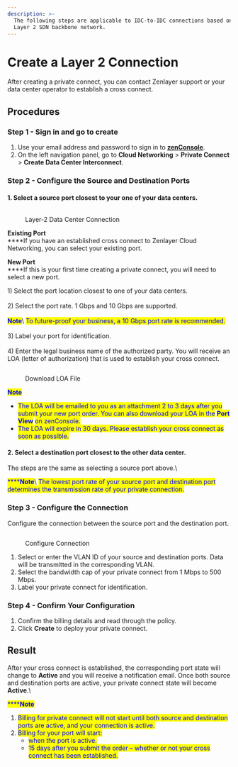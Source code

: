 ```yaml
---
description: >-
  The following steps are applicable to IDC-to-IDC connections based on our
  Layer 2 SDN backbone network.
---
```


# Create a Layer 2 Connection

After creating a private connect, you can contact Zenlayer support or your data center operator to establish a cross connect.



## Procedures

### **Step 1 - Sign in and go to create**

1. Use your email address and password to sign in to [**zenConsole**](https://console.zenlayer.com/).
2. On the left navigation panel, go to **Cloud Networking** > **Private Connect** > **Create Data Center Interconnect**.



### **Step 2 - Configure the Source and Destination Ports**

#### 1. Select a source port closest to your one of your data centers.

<figure><img src="../../../.gitbook/assets/Article_1 (14).jpg" alt=""><figcaption><p>Layer-2 Data Center Connection</p></figcaption></figure>

**Existing Port**\
****If you have an established cross connect to Zenlayer Cloud Networking, you can select your existing port.&#x20;

**New Port**\
****If this is your first time creating a private connect, you will need to select a new port.

1\) Select the port location closest to one of your data centers.\
\
2\) Select the port rate. 1 Gbps and 10 Gbps are supported.\
\
<img src="../../../.gitbook/assets/Icon.svg" alt="" data-size="line"><mark style="color:blue;">**Note**</mark>\ <mark style="color:blue;">To future-proof your business, a 10 Gbps port rate is recommended.</mark>\
\
3\) Label your port for identification.\
\
4\) Enter the legal business name of the authorized party. You will receive an LOA (letter of authorization) that is used to establish your cross connect.

<figure><img src="../../../.gitbook/assets/Article_2 (3) (1).jpg" alt=""><figcaption><p>Download LOA File</p></figcaption></figure>

<img src="../../../.gitbook/assets/Icon.svg" alt="" data-size="line"><mark style="color:blue;">**Note**</mark>

* <mark style="color:blue;">The LOA will be emailed to you as an attachment 2 to 3 days after you submit your new port order. You can also download your LOA in the</mark> <mark style="color:blue;"></mark><mark style="color:blue;">**Port View**</mark> <mark style="color:blue;"></mark><mark style="color:blue;">on zenConsole.</mark>
* <mark style="color:blue;">The LOA will expire in 30 days. Please establish your cross connect as soon as possible.</mark>



#### 2. Select a destination port closest to the other data center.

The steps are the same as selecting a source port above.\


<mark style="color:blue;">****</mark><img src="../../../.gitbook/assets/Icon.svg" alt="" data-size="line"><mark style="color:blue;">**Note**</mark>\ <mark style="color:blue;">The lowest port rate of your source port and destination port determines the transmission rate of your private connection.</mark>



### **Step 3 - Configure the Connection**

Configure the connection between the source port and the destination port.

<figure><img src="../../../.gitbook/assets/Article_3 (3).jpg" alt=""><figcaption><p>Configure Connection</p></figcaption></figure>

1. Select or enter the VLAN ID of your source and destination ports. Data will be transmitted in the corresponding VLAN.
2. Select the bandwidth cap of your private connect from 1 Mbps to 500 Mbps.
3. Label your private connect for identification.



### **Step 4 - Confirm Your Configuration**

1. Confirm the billing details and read through the policy.
2. Click **Create** to deploy your private connect.



## **Result**

After your cross connect is established, the corresponding port state will change to **Active** and you will receive a notification email. Once both source and destination ports are active, your private connect state will become **Active**.\


<mark style="color:blue;">****</mark><img src="../../../.gitbook/assets/Icon.svg" alt="" data-size="line"><mark style="color:blue;">**Note**</mark>

1. <mark style="color:blue;">Billing for private connect will not start until both source and destination ports are active, and your connection is active.</mark>
2. <mark style="color:blue;">Billing for your port will start:</mark>
   * <mark style="color:blue;">when the port is active.</mark>
   * <mark style="color:blue;">15 days after you submit the order – whether or not your cross connect has been established.</mark>

